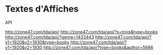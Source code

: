 Textes d'Affiches
======
API

http://zone47.com/tda/api/
http://zone47.com/tda/api/?s=trois&type=books
http://zone47.com/tda/api/?genre=1433443
http://zone47.com/tda/api/?y1=1920&y2=1930&type=books
http://zone47.com/tda/api/?y1=1920&y2=1930
http://zone47.com/tda/api/?type=books&author=5686

